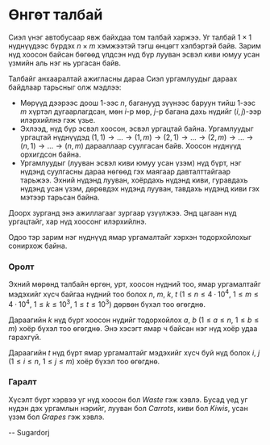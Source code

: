 Ѳнгѳт талбай
============
Сиэл үнэг автобусаар явж байхдаа том талбай харжээ. Уг талбай $1 \times 1$ нүднүүдээс бүрдэх $n × m$ хэмжээтэй тэгш ѳнцѳгт хэлбэртэй байв. Зарим нүд хоосон байсан бѳгѳѳд үлдсэн нүд бүр лууван эсвэл киви юмуу усан үзмийн аль нэг нь ургасан байв. 

Талбайг анхааралтай ажигласны дараа Сиэл ургамлуудыг дараах байдлаар тарьсныг олж мэдлээ: 

- Мѳрүүд дээрээс доош $1$-ээс $n$, баганууд зүүнээс баруун тийш $1$-ээс $m$ хүртэл дугаарлагдсан, мѳн $i$-р мѳр, $j$-р багана дахь нүдийг $(i, j)$-ээр илэрхийлнэ гэж үзье. 
- Эхлээд, нүд бүр эсвэл хоосон, эсвэл ургацтай байна. Ургамлуудыг ургацтай нүднүүдэд 
$(1, 1) → ... → (1, m) → (2, 1) → ... → (2, m) → ... → (n, 1) → ... → (n, m)$ дарааллаар суулгасан байв. Хоосон нүднүүд орхигдсон байна. 
- Ургамлуудыг (лууван эсвэл киви юмуу усан үзэм) нүд бүрт, нэг нүдэнд  суулгасны дараа нѳгѳѳд гэх маягаар давталттайгаар тарьжээ. Эхний нүдэнд лууван, хоёрдахь нүдэнд киви, гуравдахь нүдэнд усан үзэм, дѳрѳвдэх нүдэнд лууван, тавдахь нүдэнд киви гэх мэтээр тарьсан байна. 

Доорх зурганд энэ ажиллагааг зургаар үзүүлжээ. Энд цагаан нүд ургацтайг, хар нүд хоосонг илэрхийлнэ. 

Одоо тэр зарим нэг нүднүүд ямар ургамалтайг хэрхэн тодорхойлохыг сонирхож байна. 

### Оролт
Эхний мѳрѳнд талбайн ѳргѳн, урт, хоосон нүдний тоо, ямар ургамалтайг мэдэхийг хүсч байгаа нүдний тоо болох $n$, $m$, $k$, $t$ ($1 ≤ n ≤ 4·10^4$, $1 ≤ m ≤ 4·10^4$, $1 ≤ k ≤ 10^3$, $1 ≤ t ≤ 10^3$) дѳрвѳн бүхэл тоо ѳгѳгднѳ. 

Дараагийн $k$ нүд бүрт хоосон нүдийг тодорхойлох $a$, $b$ ($1 ≤ a ≤ n$, $1 ≤ b ≤ m$) хоёр бүхэл тоо ѳгѳгднѳ. Энэ хэсэгт ямар ч байсан нэг нүд хоёр удаа гарахгүй. 

Дараагийн $t$ нүд бүрт ямар ургамалтайг мэдэхийг хүсч буй нүд болох $i$, $j$ ($1 ≤ i ≤ n$, $1 ≤ j ≤ m$) хоёр бүхэл тоо ѳгѳгднѳ. 

### Гаралт
Хүсэлт бүрт хэрвээ уг нүд хоосон бол $Waste$ гэж хэвлэ. Бусад үед уг нүдэн дэх ургамлын нэрийг, лууван бол $Carrots$, киви бол $Kiwis$, усан үзэм бол $Grapes$ гэж хэвлэ. 

-- Sugardorj